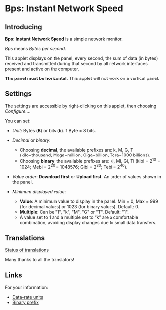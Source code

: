 # Bps: Instant Network Speed

## Introducing

**Bps: Instant Network Speed** is a simple network monitor.

*Bps* means *Bytes per second*.

This applet displays on the panel, every second, the sum of data (in bytes) received and transmitted during that second by all network interfaces present and active on the computer.

**The panel must be horizontal.** This applet will not work on a vertical panel.

## Settings

The settings are accessible by right-clicking on this applet, then choosing *Configure...*.

You can set:

  * *Unit*: Bytes (**B**) or bits (**b**). 1 Byte = 8 bits.
  * *Decimal* or *binary*:
    * Choosing **decimal**, the available prefixes are: k, M, G, T (kilo=thousand; Mega=million; Giga=billion; Tera=1000 billions).
    * Choosing **binary**, the available prefixes are: ki, Mi, Gi, Ti (kibi = 2<sup>10</sup> = 1024; Mebi = 2<sup>20</sup> =  1048576; Gibi = 2<sup>30</sup>; Tebi = 2<sup>40</sup>).

  * *Value order*: **Download first** or **Upload first**. An order of values shown in the panel.
  * *Minimum displayed value*: 
    * **Value**: A minimum value to display in the panel. Min = 0, Max = 999 (for decimal values) or 1023 (for binary values). Default: 0.
    * **Multiple**: Can be "1", "k", "M", "G" or "T". Default: "1".
    * A value set to 1 and a multiple set to “k” are a comfortable combination, avoiding display changes due to small data transfers.

## Translations

[Status of translations](https://github.com/linuxmint/cinnamon-spices-applets/blob/translation-status-tables/.translation-tables/tables/Bps@claudiux.md)

Many thanks to all the translators!

## Links

For your information:

  * [Data-rate units](https://en.wikipedia.org/wiki/Data-rate_units)
  * [Binary prefix](https://en.wikipedia.org/wiki/Binary_prefix)
